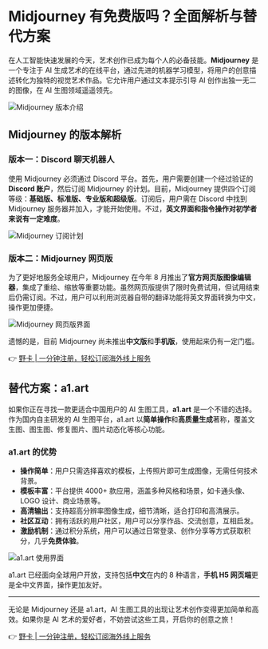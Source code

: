 # Midjourney 有免费版吗？全面解析与替代方案

在人工智能快速发展的今天，艺术创作已成为每个人的必备技能。**Midjourney** 是一个专注于 AI 生成艺术的在线平台，通过先进的机器学习模型，将用户的创意描述转化为独特的视觉艺术作品。它允许用户通过文本提示引导 AI 创作出独一无二的图像，在 AI 生图领域遥遥领先。

![Midjourney 版本介绍](https://bbtdd.com/wp-content/uploads/img/879835768346.webp)

## Midjourney 的版本解析

### 版本一：Discord 聊天机器人
使用 Midjourney 必须通过 Discord 平台。首先，用户需要创建一个经过验证的 **Discord 账户**，然后订阅 Midjourney 的计划。目前，Midjourney 提供四个订阅等级：**基础版、标准版、专业版和超级版**。订阅后，用户需在 Discord 中找到 Midjourney 服务器并加入，才能开始使用。不过，**英文界面和指令操作对初学者来说有一定难度**。

![Midjourney 订阅计划](https://bbtdd.com/wp-content/uploads/img/0886696779718.webp)

### 版本二：Midjourney 网页版
为了更好地服务全球用户，Midjourney 在今年 8 月推出了**官方网页版图像编辑器**，集成了重绘、缩放等重要功能。虽然网页版提供了限时免费试用，但试用结束后仍需订阅。不过，用户可以利用浏览器自带的翻译功能将英文界面转换为中文，操作更加便捷。

![Midjourney 网页版界面](https://bbtdd.com/wp-content/uploads/img/7974089908203.webp)

遗憾的是，目前 Midjourney 尚未推出**中文版**和**手机版**，使用起来仍有一定门槛。

👉 [野卡 | 一分钟注册，轻松订阅海外线上服务](https://bbtdd.com/yeka)

## 替代方案：a1.art
如果你正在寻找一款更适合中国用户的 AI 生图工具，**a1.art** 是一个不错的选择。作为国内自主研发的 AI 生图平台，a1.art 以**简单操作**和**高质量生成**著称，覆盖文生图、图生图、修复图片、图片动态化等核心功能。

### a1.art 的优势
- **操作简单**：用户只需选择喜欢的模板，上传照片即可生成图像，无需任何技术背景。
- **模板丰富**：平台提供 4000+ 款应用，涵盖多种风格和场景，如卡通头像、LOGO 设计、商业场景等。
- **高清输出**：支持超高分辨率图像生成，细节清晰，适合打印和高清展示。
- **社区互动**：拥有活跃的用户社区，用户可以分享作品、交流创意，互相启发。
- **激励机制**：通过积分系统，用户可以通过日常登录、创作分享等方式获取积分，几乎**免费体验**。

![a1.art 使用界面](https://bbtdd.com/wp-content/uploads/img/720607841.webp)

a1.art 已经面向全球用户开放，支持包括**中文**在内的 8 种语言，**手机 H5 网页端**更是全中文界面，操作更加友好。

---

无论是 Midjourney 还是 a1.art，AI 生图工具的出现让艺术创作变得更加简单和高效。如果你是 AI 艺术的爱好者，不妨尝试这些工具，开启你的创意之旅！

👉 [野卡 | 一分钟注册，轻松订阅海外线上服务](https://bbtdd.com/yeka)